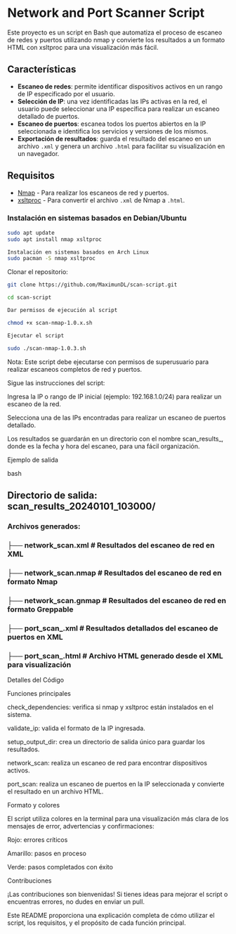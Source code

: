﻿# Network and Port Scanner Script

Este proyecto es un script en Bash que automatiza el proceso de escaneo de redes y puertos utilizando nmap y convierte los resultados a un formato HTML con xsltproc para una visualización más fácil.

## Características

- **Escaneo de redes**: permite identificar dispositivos activos en un rango de IP especificado por el usuario.
- **Selección de IP**: una vez identificadas las IPs activas en la red, el usuario puede seleccionar una IP específica para realizar un escaneo detallado de puertos.
- **Escaneo de puertos**: escanea todos los puertos abiertos en la IP seleccionada e identifica los servicios y versiones de los mismos.
- **Exportación de resultados**: guarda el resultado del escaneo en un archivo `.xml` y genera un archivo `.html` para facilitar su visualización en un navegador.

## Requisitos

- [Nmap](https://nmap.org/) - Para realizar los escaneos de red y puertos.
- [xsltproc](http://xmlsoft.org/XSLT/xsltproc2.html) - Para convertir el archivo `.xml` de Nmap a `.html`.

### Instalación en sistemas basados en Debian/Ubuntu
``` bash
sudo apt update
sudo apt install nmap xsltproc

Instalación en sistemas basados en Arch Linux
sudo pacman -S nmap xsltproc
```
Clonar el repositorio:
``` bash
git clone https://github.com/MaximunDL/scan-script.git

cd scan-script

Dar permisos de ejecución al script

chmod +x scan-nmap-1.0.x.sh

Ejecutar el script

sudo ./scan-nmap-1.0.3.sh
```
Nota: Este script debe ejecutarse con permisos de superusuario para realizar escaneos completos de red y puertos.

Sigue las instrucciones del script:

Ingresa la IP o rango de IP inicial (ejemplo: 192.168.1.0/24) para realizar un escaneo de la red.

Selecciona una de las IPs encontradas para realizar un escaneo de puertos detallado.

Los resultados se guardarán en un directorio con el nombre scan\_results\_<timestamp>, donde <timestamp> es la fecha y hora del escaneo, para una fácil organización.

Ejemplo de salida

bash

## Directorio de salida: scan_results_20240101_103000/
### Archivos generados:
### ├── network_scan.xml      # Resultados del escaneo de red en XML
### ├── network_scan.nmap     # Resultados del escaneo de red en formato Nmap
### ├── network_scan.gnmap    # Resultados del escaneo de red en formato Greppable
### ├── port_scan_<IP>.xml    # Resultados detallados del escaneo de puertos en XML
### ├── port_scan_<IP>.html   # Archivo HTML generado desde el XML para visualización


Detalles del Código

Funciones principales

check\_dependencies: verifica si nmap y xsltproc están instalados en el sistema.

validate\_ip: valida el formato de la IP ingresada.

setup\_output\_dir: crea un directorio de salida único para guardar los resultados.

network\_scan: realiza un escaneo de red para encontrar dispositivos activos.

port\_scan: realiza un escaneo de puertos en la IP seleccionada y convierte el resultado en un archivo HTML.

Formato y colores

El script utiliza colores en la terminal para una visualización más clara de los mensajes de error, advertencias y confirmaciones:

Rojo: errores críticos

Amarillo: pasos en proceso

Verde: pasos completados con éxito

Contribuciones

¡Las contribuciones son bienvenidas! Si tienes ideas para mejorar el script o encuentras errores, no dudes en enviar un pull.

Este README proporciona una explicación completa de cómo utilizar el script, los requisitos, y el propósito de cada función principal.
